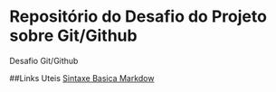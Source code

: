# Repositório do Desafio do Projeto sobre Git/Github
Desafio Git/Github

##Links Uteis 
[Sintaxe Basica Markdow](https://www.markdownguide.org/basic-syntax/!)
